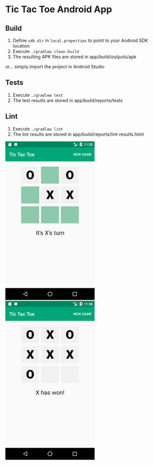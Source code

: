 
# Tic Tac Toe Android App

## Build

1. Define `sdk.dir` in `local.properties` to point to your Android SDK location
2. Execute `./gradlew clean build`
3. The resulting APK files are stored in app/build/outputs/apk

or... simply import the project in Android Studio 

## Tests

1. Execute `./gradlew test`
2. The test results are stored in app/build/reports/tests

## Lint

1. Execute `./gradlew lint`
2. The lint results are stored in app/build/reports/lint-results.html

<img src="screenshots/game-ongoing.png" width="280" alt="Screenshot" />
<img src="screenshots/game-over.png" width="280" alt="Screenshot" />